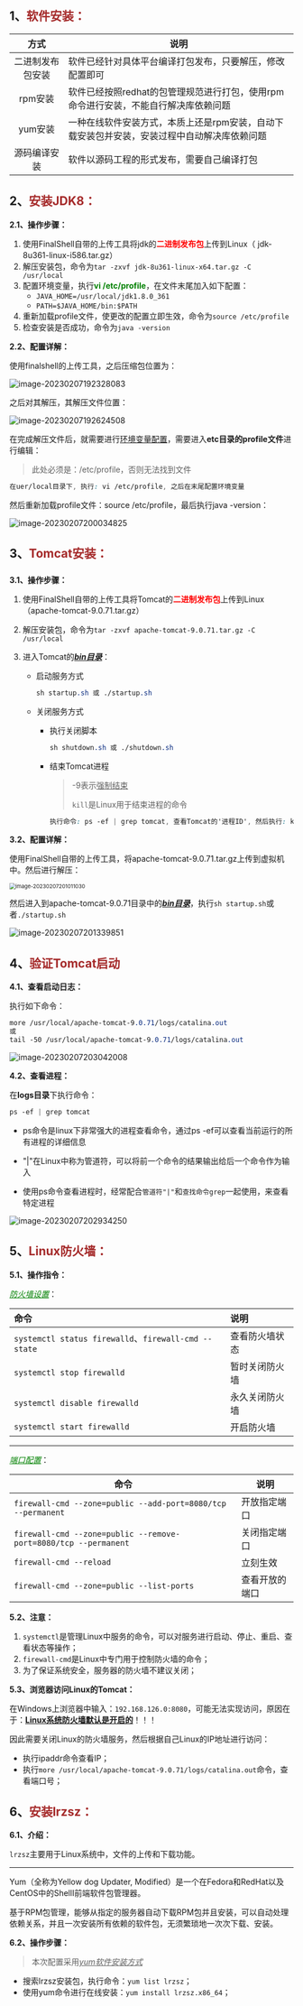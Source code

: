 ## 1、<span style="color:brown">软件安装：</span>

|       方式       | 说明                                                         |
| :--------------: | ------------------------------------------------------------ |
| 二进制发布包安装 | 软件已经针对具体平台编译打包发布，只要解压，修改配置即可     |
|     rpm安装      | 软件已经按照redhat的包管理规范进行打包，使用rpm命令进行安装，不能自行解决库依赖问题 |
|     yum安装      | 一种在线软件安装方式，本质上还是rpm安装，自动下载安装包并安装，安装过程中自动解决库依赖问题 |
|   源码编译安装   | 软件以源码工程的形式发布，需要自己编译打包                   |



## 2、<span style="color:brown">安装JDK8：</span>

**2.1、操作步骤：**

1. 使用FinalShell自带的上传工具将jdk的<span style="color:red">**二进制发布包**</span>上传到Linux（ jdk-8u361-linux-i586.tar.gz）
2. 解压安装包，命令为`tar -zxvf jdk-8u361-linux-x64.tar.gz -C /usr/local`
3. 配置环境变量，执行<span style="color:green">**vi /etc/profile**</span>，在文件末尾加入如下配置：
   - `JAVA_HOME=/usr/local/jdk1.8.0_361`
   - `PATH=$JAVA_HOME/bin:$PATH`
4. 重新加载profile文件，使更改的配置立即生效，命令为`source /etc/profile`
5. 检查安装是否成功，命令为`java -version`

**2.2、配置详解：**

使用finalshell的上传工具，之后压缩包位置为：

![image-20230207192328083](https://raw.githubusercontent.com/root-bine/image/main/Typora-image/Linux11.png)

之后对其解压，其解压文件位置：

![image-20230207192624508](https://raw.githubusercontent.com/root-bine/image/main/Typora-image/Linux12.png)

在完成解压文件后，就需要进行<u>环境变量配置</u>，需要进入**etc目录的profile文件**进行编辑：

> 此处必须是：/etc/profile，否则无法找到文件

```scss
在uer/local目录下, 执行: vi /etc/profile, 之后在末尾配置环境变量
```

然后重新加载profile文件：source /etc/profile，最后执行java -version：

![image-20230207200034825](https://raw.githubusercontent.com/root-bine/image/main/Typora-image/Linux13.png)





## 3、<span style="color:brown">Tomcat安装：</span>

### <!--springboot内置tomcat所以可以不用安装-->

**3.1、操作步骤：**

1. 使用FinalShell自带的上传工具将Tomcat的<span style="color:red">**二进制发布包**</span>上传到Linux（apache-tomcat-9.0.71.tar.gz）

2. 解压安装包，命令为`tar -zxvf apache-tomcat-9.0.71.tar.gz -C /usr/local`

3. 进入Tomcat的<u>***bin目录***</u>：

   - 启动服务方式

     ```scss
     sh startup.sh 或 ./startup.sh
     ```

   - 关闭服务方式

     - 执行关闭脚本

       ```scss
       sh shutdown.sh 或 ./shutdown.sh
       ```

     - 结束Tomcat进程

       > -9表示<u>强制结束</u>
       >
       > `kill`是Linux用于结束进程的命令

       ```scss
       执行命令: ps -ef | grep tomcat, 查看Tomcat的'进程ID', 然后执行: kill -9 进程ID
       ```

**3.2、配置详解：**

使用FinalShell自带的上传工具，将apache-tomcat-9.0.71.tar.gz上传到虚拟机中。然后进行解压：

<img src="https://raw.githubusercontent.com/root-bine/image/main/Typora-image/Linux14.png" alt="image-20230207201011030" style="zoom:67%;" />

然后进入到apache-tomcat-9.0.71目录中的<u>***bin目录***</u>，执行`sh startup.sh`或者`./startup.sh`

![image-20230207201339851](https://raw.githubusercontent.com/root-bine/image/main/Typora-image/Linux15.png)



## 4、<span style="color:brown">验证Tomcat启动</span>

**4.1、查看启动日志：**

执行如下命令：

```scss
more /usr/local/apache-tomcat-9.0.71/logs/catalina.out
或
tail -50 /usr/local/apache-tomcat-9.0.71/logs/catalina.out
```

![image-20230207203042008](https://raw.githubusercontent.com/root-bine/image/main/Typora-image/Linux16.png)

**4.2、查看进程：**

在**logs目录**下执行命令：

```scss
ps -ef | grep tomcat
```

- ps命令是linux下非常强大的进程查看命令，通过ps -ef可以查看当前运行的所有进程的详细信息

- "|"在Linux中称为管道符，可以将前一个命令的结果输出给后一个命令作为输入

- 使用ps命令查看进程时，经常配合`管道符"|"`和`查找命令grep`一起使用，来查看特定进程

![image-20230207202934250](https://raw.githubusercontent.com/root-bine/image/main/Typora-image/Linux17.png)



## 5、<span style="color:brown">Linux防火墙：</span>

**5.1、操作指令：**

<span style="color:green"><u>*防火墙设置*</u></span>：

| 命令                                                 | 说明           |
| :--------------------------------------------------- | :------------- |
| `systemctl status firewalld`、`firewall-cmd --state` | 查看防火墙状态 |
| `systemctl stop firewalld`                           | 暂时关闭防火墙 |
| `systemctl disable firewalld`                        | 永久关闭防火墙 |
| `systemctl start firewalld`                          | 开启防火墙     |

---

<span style="color:green"><u>*端口配置*</u></span>：

| 命令                                                         | 说明           |
| ------------------------------------------------------------ | -------------- |
| `firewall-cmd --zone=public --add-port=8080/tcp --permanent` | 开放指定端口   |
| `firewall-cmd --zone=public --remove-port=8080/tcp --permanent` | 关闭指定端口   |
| `firewall-cmd --reload`                                      | 立刻生效       |
| `firewall-cmd --zone=public --list-ports`                    | 查看开放的端口 |

**5.2、注意：**

1. `systemctl`是管理Linux中服务的命令，可以对服务进行启动、停止、重启、查看状态等操作；
2. `firewall-cmd`是Linux中专门用于控制防火墙的命令；
3. 为了保证系统安全，服务器的防火墙不建议关闭；

**5.3、浏览器访问Linux的Tomcat：**

在Windows上浏览器中输入：`192.168.126.0:8080`，可能无法实现访问，原因在于：<u>**Linux系统防火墙默认是开启的**</u>！！！

因此需要关闭Linux的防火墙服务，然后根据自己Linux的IP地址进行访问：

- 执行ipaddr命令查看IP；
- 执行`more /usr/local/apache-tomcat-9.0.71/logs/catalina.out`命令，查看端口号；



## 6、<span style="color:brown">安装lrzsz：</span>

**6.1、介绍：**

`lrzsz`主要用于Linux系统中，文件的上传和下载功能。

---

Yum（全称为Yellow dog Updater, Modified）是一个在Fedora和RedHat以及CentOS中的ShellI前端软件包管理器。

基于RPM包管理，能够从指定的服务器自动下载RPM包并且安装，可以自动处理依赖关系，并且一次安装所有依赖的软件包，无须繁琐地一次次下载、安装。

**6.2、操作步骤：**

> 本次配置采用<u>*yum软件安装方式*</u>

- 搜索lrzsz安装包，执行命令：`yum list lrzsz`；
- 使用yum命令进行在线安装：`yum install lrzsz.x86_64`；
